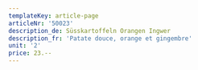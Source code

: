```yaml
---
templateKey: article-page
articleNr: '50023'
description_de: Süsskartoffeln Orangen Ingwer
description_fr: 'Patate douce, orange et gingembre'
unit: '2'
price: 23.--
---
```


